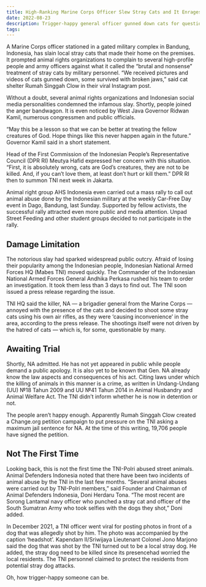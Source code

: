 ```yaml
---
title: High-Ranking Marine Corps Officer Slew Stray Cats and It Enrages the Nation
date: 2022-08-23
description: Trigger-happy general officer gunned down cats for questionable reasons and left some alive in agonizing condition, causing public outrage
tags: 
---
```


A Marine Corps officer stationed in a gated military complex in Bandung, Indonesia, has slain local stray cats that made their home on the premises. It prompted animal rights organizations to complain to several high-profile people and army officers against what it called the “brutal and nonsense” treatment of stray cats by military personnel. “We received pictures and videos of cats gunned down, some survived with broken jaws,” said cat shelter Rumah Singgah Clow in their viral Instagram post.

Without a doubt, several animal rights organizations and Indonesian social media personalities condemned the infamous slay. Shortly, people joined the anger bandwagon. It is even noticed by West Java Governor Ridwan Kamil, numerous congressmen and public officials.

“May this be a lesson so that we can be better at treating the fellow creatures of God. Hope things like this never happen again in the future.” Governor Kamil said in a short statement.

Head of the First Commission of the Indonesian People’s Representative Council (DPR RI) Meutya Hafid expressed her concern with this situation. “First, it is absolutely wrong, cats are God’s creatures, they are not to be killed. And, if you can’t love them, at least don’t hurt or kill them.” DPR RI then to summon TNI next week in Jakarta.

Animal right group AHS Indonesia even carried out a mass rally to call out animal abuse done by the Indonesian military at the weekly Car-Free Day event in Dago, Bandung, last Sunday. Supported by fellow activists, the successful rally attracted even more public and media attention. Unpad Street Feeding and other student groups decided to not participate in the rally.

## Damage Limitation

The notorious slay had sparked widespread public outcry. Afraid of losing their popularity among the Indonesian people, Indonesian National Armed Forces HQ (Mabes TNI) moved quickly. The Commander of the Indonesian National Armed Forces General Andhika Perkasa rushed his team to order an investigation. It took them less than 3 days to find out. The TNI soon issued a press release regarding the issue.

TNI HQ said the killer, NA — a brigadier general from the Marine Corps — annoyed with the presence of the cats and decided to shoot some stray cats using his own air rifles, as they were ‘causing inconvenience’ in the area, according to the press release. The shootings itself were not driven by the hatred of cats — which is, for some, questionable by many.

## Awaiting Trial

Shortly, NA admitted. He has not yet appeared in public while people demand a public apology. It is also yet to be known that Gen. NA already know the law aspects and consequences of his act. Citing laws under which the killing of animals in this manner is a crime, as written in Undang-Undang (UU) №18 Tahun 2009 and UU №41 Tahun 2014 in Animal Husbandry and Animal Welfare Act. The TNI didn’t inform whether he is now in detention or not.

The people aren’t happy enough. Apparently Rumah Singgah Clow created a Change.org petition campaign to put pressure on the TNI asking a maximum jail sentence for NA. At the time of this writing, 19,706 people have signed the petition.

## Not The First Time

Looking back, this is not the first time the TNI-Polri abused street animals. Animal Defenders Indonesia noted that there have been two incidents of animal abuse by the TNI in the last few months. “Several animal abuses were carried out by TNI-Polri members,” said Founder and Chairman of Animal Defenders Indonesia, Doni Herdaru Tona. “The most recent are Sorong Lantamal navy officer who punched a stray cat and officer of the South Sumatran Army who took selfies with the dogs they shot,” Doni added.

In December 2021, a TNI officer went viral for posting photos in front of a dog that was allegedly shot by him. The photo was accompanied by the caption ‘headshot’. Kapendam II/Sriwijaya Lieutenant Colonel Jono Marjono said the dog that was shot by the TNI turned out to be a local stray dog. He added, the stray dog need to be killed since its presence ​​had worried the local residents. The TNI personnel claimed to protect the residents from potential stray dog attacks.

Oh, how trigger-happy someone can be.